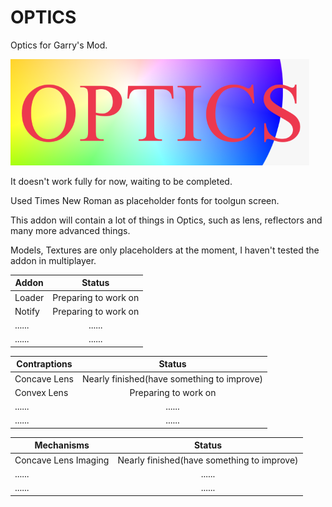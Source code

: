 # OPTICS

Optics for Garry's Mod.

![picture01](/template-logo.png "simple logo")

It doesn't work fully for now, waiting to be completed.

Used Times New Roman as placeholder fonts for toolgun screen.

This addon will contain a lot of things in Optics, such as lens, reflectors and many more advanced things.

Models, Textures are only placeholders at the moment, I haven't tested the addon in multiplayer.

Addon       |Status
------------|:--------------------------------------:
Loader      |Preparing to work on
Notify      |Preparing to work on
......      |......
......      |......

Contraptions|Status
------------|:--------------------------------------:
Concave Lens|Nearly finished(have something to improve)
Convex Lens |Preparing to work on
......      |......
......      |......

Mechanisms           |Status
---------------------|:--------------------------------------:
Concave Lens Imaging |Nearly finished(have something to improve)
......               |......
......               |......
